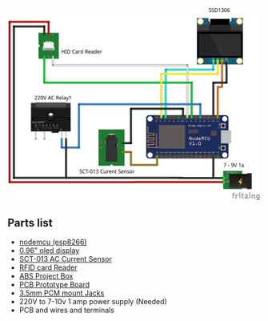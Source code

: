 ![](parts.jpg)
## Parts list
- [nodemcu (esp8266)](https://amz.run/3Mu4)
- [0.96" oled display](https://amz.run/3Mu5)
- [SCT-013 AC Current Sensor](https://amz.run/3Mu6)
- [RFID card Reader](https://amz.run/3MuC)
- [ABS Project Box](https://amz.run/3Mu7)
- [PCB Prototype Board](https://amz.run/3NYz)
- [3.5mm PCM mount Jacks](https://amz.run/3MuA)
- 220V to 7-10v 1 amp power supply (Needed)
- PCB and wires and terminals